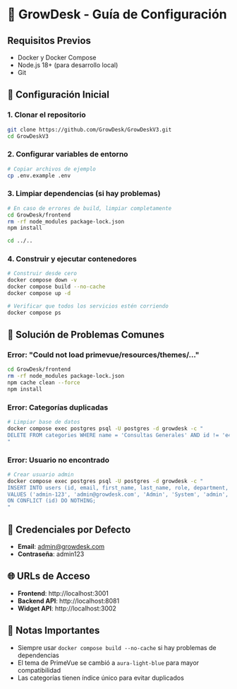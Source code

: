 # 🚀 GrowDesk - Guía de Configuración

## Requisitos Previos
- Docker y Docker Compose
- Node.js 18+ (para desarrollo local)
- Git

## 🔧 Configuración Inicial

### 1. Clonar el repositorio
```bash
git clone https://github.com/GrowDesk/GrowDeskV3.git
cd GrowDeskV3
```

### 2. Configurar variables de entorno
```bash
# Copiar archivos de ejemplo
cp .env.example .env
```

### 3. Limpiar dependencias (si hay problemas)
```bash
# En caso de errores de build, limpiar completamente
cd GrowDesk/frontend
rm -rf node_modules package-lock.json
npm install

cd ../..
```

### 4. Construir y ejecutar contenedores
```bash
# Construir desde cero
docker compose down -v
docker compose build --no-cache
docker compose up -d

# Verificar que todos los servicios estén corriendo
docker compose ps
```

## 🐛 Solución de Problemas Comunes

### Error: "Could not load primevue/resources/themes/..."
```bash
cd GrowDesk/frontend
rm -rf node_modules package-lock.json
npm cache clean --force
npm install
```

### Error: Categorías duplicadas
```bash
# Limpiar base de datos
docker compose exec postgres psql -U postgres -d growdesk -c "
DELETE FROM categories WHERE name = 'Consultas Generales' AND id != 'e46d054e-8502-40ce-ba29-3cb9f8bbedca';
"
```

### Error: Usuario no encontrado
```bash
# Crear usuario admin
docker compose exec postgres psql -U postgres -d growdesk -c "
INSERT INTO users (id, email, first_name, last_name, role, department, active, password, created_at, updated_at) 
VALUES ('admin-123', 'admin@growdesk.com', 'Admin', 'System', 'admin', 'IT', true, 'admin123', NOW(), NOW())
ON CONFLICT (id) DO NOTHING;
"
```

## 🔐 Credenciales por Defecto
- **Email**: admin@growdesk.com
- **Contraseña**: admin123

## 🌐 URLs de Acceso
- **Frontend**: http://localhost:3001
- **Backend API**: http://localhost:8081
- **Widget API**: http://localhost:3002

## 📝 Notas Importantes
- Siempre usar `docker compose build --no-cache` si hay problemas de dependencias
- El tema de PrimeVue se cambió a `aura-light-blue` para mayor compatibilidad
- Las categorías tienen índice único para evitar duplicados 